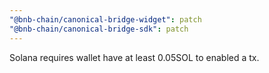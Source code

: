 ```yaml
---
"@bnb-chain/canonical-bridge-widget": patch
"@bnb-chain/canonical-bridge-sdk": patch
---
```


Solana requires wallet have at least 0.05SOL to enabled a tx.
